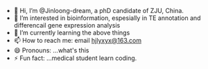 - 👋 Hi, I’m @Jinloong-dream, a phD candidate of ZJU, China.
- 👀 I’m interested in bioinformation, espesially in TE annotation and differencail gene expression analysis
- 🌱 I’m currently learning the above things
- 📫 How to reach me: email hjlyxyx@163.com
- 😄 Pronouns: ...what's this
- ⚡ Fun fact: ...medical student learn coding.

<!---
Jinloong-dream/Jinloong-dream is a ✨ special ✨ repository because its `README.md` (this file) appears on your GitHub profile.
You can click the Preview link to take a look at your changes.
--->
